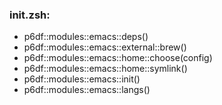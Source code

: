 ### init.zsh:
- p6df::modules::emacs::deps()
- p6df::modules::emacs::external::brew()
- p6df::modules::emacs::home::choose(config)
- p6df::modules::emacs::home::symlink()
- p6df::modules::emacs::init()
- p6df::modules::emacs::langs()


